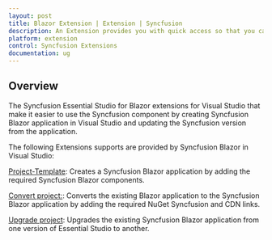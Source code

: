 ```yaml
---
layout: post
title: Blazor Extension | Extension | Syncfusion
description: An Extension provides you with quick access so that you can create or configure the Syncfusion Blazor projects along with Syncfusion components
platform: extension
control: Syncfusion Extensions
documentation: ug
---
```


## Overview

The Syncfusion Essential Studio for Blazor extensions for Visual Studio that make it easier to use the Syncfusion component by creating Syncfusion Blazor application in Visual Studio and updating the Syncfusion version from the application.

The following Extensions supports are provided by Syncfusion Blazor in Visual Studio:

[Project-Template](https://help.syncfusion.com/extension/blazor-extension/visual-studio/template-studio):  Creates a Syncfusion Blazor application by adding the required Syncfusion Blazor components.

[Convert project:](https://help.syncfusion.com/extension/blazor-extension/visual-studio/convert-project):  Converts the existing Blazor application to the Syncfusion Blazor application by adding the required NuGet Syncfusion and CDN links.

[Upgrade project](https://help.syncfusion.com/extension/blazor-extension/visual-studio/upgrade-project):  Upgrades the existing Syncfusion Blazor application from one version of Essential Studio to another.